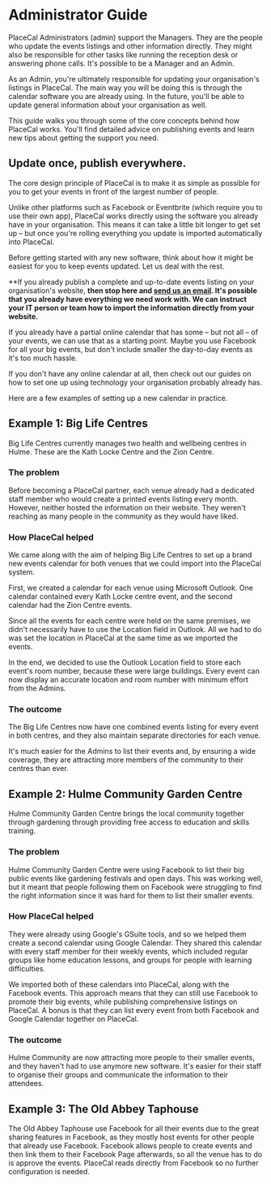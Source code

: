 # Administrator Guide

PlaceCal Administrators \(admin\) support the Managers. They are the people who update the events listings and other information directly. They might also be responsible for other tasks like running the reception desk or answering phone calls. It's possible to be a Manager and an Admin.

As an Admin, you're ultimately responsible for updating your organisation's listings in PlaceCal. The main way you will be doing this is through the calendar software you are already using. In the future, you'll be able to update general information about your organisation as well.

This guide walks you through some of the core concepts behind how PlaceCal works. You'll find  detailed advice on publishing events and learn new tips about getting the support you need.

## Update once, publish everywhere.

The core design principle of PlaceCal is to make it as simple as possible for you to get your events in front of the largest number of people.

Unlike other platforms such as Facebook or Eventbrite (which require you to use their own app), PlaceCal works directly using the software you already have in your organisation. This means it can take a little bit longer to get set up – but once you're rolling everything you update is imported automatically into PlaceCal.

Before getting started with any new software, think about how it might be easiest for you to keep events updated. Let us deal with the rest.

**If you already publish a complete and up-to-date events listing on your organisation's website, **then stop here and [send us an email](mailto:support@placecal.org). It's possible that you already have everything we need work with. We can instruct your IT person or team how to import the information directly from your website.**

If you already have a partial online calendar that has some – but not all – of your events, we can use that as a starting point. Maybe you use Facebook for all your big events, but don't include smaller the day-to-day events as it's too much hassle.

If you don't have any online calendar at all, then check out our guides on how to set one up using technology your organisation probably already has.

Here are a few examples of setting up a new calendar in practice.

## Example 1: Big Life Centres

Big Life Centres currently manages two health and wellbeing centres in Hulme. These are the Kath Locke Centre and the Zion Centre.

### The problem

Before becoming a PlaceCal partner, each venue already had a dedicated staff member who would create a printed events listing every month. However, neither hosted the information on their website. They weren't reaching as many people in the community as they would have liked.

### How PlaceCal helped

We came along with the aim of helping Big Life Centres to set up a brand new events calendar for both venues that we could import into the PlaceCal system.

First, we created a calendar for each venue using Microsoft Outlook. One calendar contained every Kath Locke centre event, and the second calendar had the Zion Centre events.

Since all the events for each centre were held on the same premises, we didn't necessarily have to use the Location field in Outlook. All we had to do was set the location in PlaceCal at the same time as we imported the events.

In the end, we decided to use the Outlook Location field to store each event's room number, because these were large buildings. Every event can now display an accurate location and room number with minimum effort from the Admins.

### The outcome

The Big Life Centres now have one combined events listing for every event in both centres, and they also maintain separate directories for each venue.

It's much easier for the Admins to list their events and, by ensuring a wide coverage, they are attracting more members of the community to their centres than ever.

## Example 2: Hulme Community Garden Centre

Hulme Community Garden Centre brings the local community together through gardening through providing free access to education and skills training.

### The problem

Hulme Community Garden Centre were using Facebook to list their big public events like gardening festivals and open days. This was working well, but it meant that people following them on Facebook were struggling to find the right information since it was hard for them to list their smaller events.

### How PlaceCal helped

They were already using Google's GSuite tools, and so we helped them create a second calendar using Google Calendar.  They shared this calendar with every staff member for their weekly events, which included regular groups like home education lessons, and groups for people with learning difficulties.

We imported both of these calendars into PlaceCal, along with the Facebook events. This approach means that they can still use Facebook to promote their big events, while publishing comprehensive listings on PlaceCal. A bonus is that they can list every event from both Facebook and Google Calendar together on PlaceCal.

### The outcome

Hulme Community are now attracting more people to their smaller events, and they haven't had to use anymore new software. It's easier for their staff to organise their groups and communicate the information to their attendees.

## Example 3: The Old Abbey Taphouse

The Old Abbey Taphouse use Facebook for all their events due to the great sharing features in Facebook, as they mostly host events for other people that already use Facebook. Facebook allows people to create events and then link them to their Facebook Page afterwards, so all the venue has to do is approve the events. PlaceCal reads directly from Facebook so no further configuration is needed.
